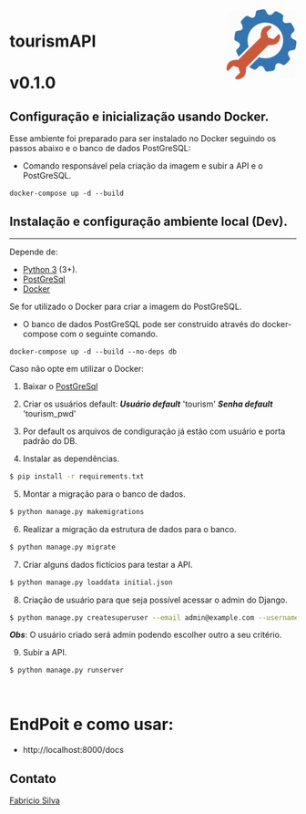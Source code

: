 <img src="docs/roi.png" width="123px" alt="verifica.me" align="right">

# tourismAPI

# v0.1.0

## Configuração e inicialização usando Docker.
Esse ambiente foi preparado para ser instalado no Docker seguindo os passos abaixo e o banco de dados PostGreSQL:

* Comando responsável pela criação da imagem e subir a API e o PostGreSQL.
```
docker-compose up -d --build
```

## Instalação e configuração ambiente local (Dev).
***
Depende de:
* [Python 3](https://www.python.org/downloads/) (3+).
* [PostGreSql](https://www.postgresql.org/download/windows/)
* [Docker](https://hub.docker.com/editions/community/docker-ce-desktop-windows)

Se for utilizado o Docker para criar a imagem do PostGreSQL.

* O banco de dados PostGreSQL pode ser construido através do docker-compose com o seguinte comando.
```
docker-compose up -d --build --no-deps db
```

Caso não opte em utilizar o Docker:
1. Baixar o [PostGreSql](https://www.postgresql.org/download/windows/)
2. Criar os usuários default:
***Usuário default*** 'tourism'
***Senha default*** 'tourism_pwd'
3. Por default os arquivos de condiguração já estão com usuário e porta padrão do DB.

4. Instalar as dependências.
```sh
$ pip install -r requirements.txt
```

5. Montar a migração para o banco de dados.
```sh
$ python manage.py makemigrations
```

6. Realizar a migração da estrutura de dados para o banco.
```sh
$ python manage.py migrate
```

7. Criar alguns dados fictícios para testar a API.
```sh
$ python manage.py loaddata initial.json
```

8. Criação de usuário para que seja possível acessar o admin do Django.
```sh
$ python manage.py createsuperuser --email admin@example.com --username admin
```
***Obs***: O usuário criado será admin podendo escolher outro a seu critério.

9. Subir a API.
```sh
$ python manage.py runserver
```

&nbsp;

# EndPoit e como usar:

* http://localhost:8000/docs

## Contato


[Fabricio Silva](mailto:fabricioadenir@gmail.com)